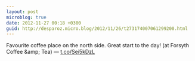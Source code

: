 ```yaml
---
layout: post
microblog: true
date: 2012-11-27 00:18 +0300
guid: http://desparoz.micro.blog/2012/11/26/t273174007061299200.html
---
```

Favourite coffee place on the north side. Great start to the day! (at Forsyth Coffee &amp;amp; Tea) — [t.co/Sei5kDzL](http://t.co/Sei5kDzL)
